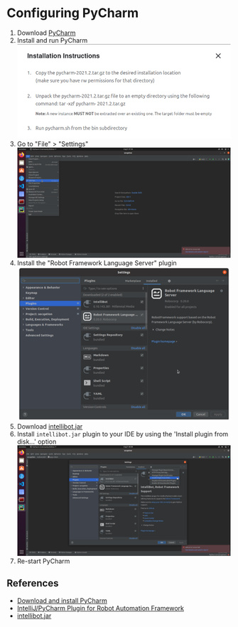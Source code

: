 # Configuring PyCharm

1. Download [PyCharm](https://www.jetbrains.com/pycharm/download/#section=linux)
2. Install and run PyCharm
    ![Install PyCharm](images/pycharm_installation.png)
3. Go to "File" > "Settings"
    ![Navigate to Settings page](images/settings.png)
4. Install the "Robot Framework Language Server" plugin
    ![Install main plugin](images/plugins.png)
5. Download [intellibot.jar](https://github.com/millennialmedia/intellibot/raw/master/intellibot.jar)
6. Install `intellibot.jar` plugin to your IDE by using the 'Install plugin from disk...' option
    ![Install intellibot plugin](images/intellibot.png)
7. Re-start PyCharm

## References

* [Download and install PyCharm](https://www.jetbrains.com/pycharm/download/#section=linux)
* [IntelliJ/PyCharm Plugin for Robot Automation Framework](https://github.com/mtrubs/intellibot)
* [intellibot.jar](https://github.com/millennialmedia/intellibot/raw/master/intellibot.jar)
